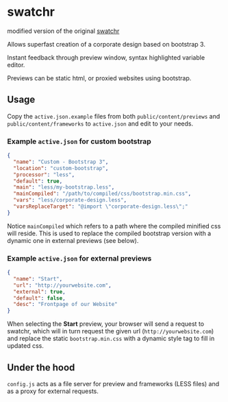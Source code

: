 # swatchr

modified version of the original [swatchr](https://github.com/dstack/swatchr)

Allows superfast creation of a corporate design based on bootstrap 3.

Instant feedback through preview window, syntax highlighted variable editor.

Previews can be static html, or proxied websites using bootstrap.

## Usage

Copy the `active.json.example` files from both `public/content/previews` and `public/content/frameworks` to `active.json` and edit to your needs.

### Example `active.json` for custom bootstrap

```json
{
  "name": "Custom - Bootstrap 3",
  "location": "custom-bootstrap",
  "processor": "less",
  "default": true,
  "main": "less/my-bootstrap.less",
  "mainCompiled": "/path/to/compiled/css/bootstrap.min.css",
  "vars": "less/corporate-design.less",
  "varsReplaceTarget": "@import \"corporate-design.less\";"
}
```
Notice `mainCompiled` which refers to a path where the compiled minified css will reside. This is used to replace the compiled bootstrap version with a dynamic one in external previews (see below).

### Example `active.json` for external previews

```json
{
  "name": "Start",
  "url": "http://yourwebsite.com",
  "external": true,
  "default": false,
  "desc": "Frontpage of our Website"
}
```
When selecting the __Start__ preview, your browser will send a request to swatchr, which will in turn request the given url (`http://yourwebsite.com`) and replace the static `bootstrap.min.css` with a dynamic style tag to fill in  updated css.

## Under the hood

`config.js` acts as a file server for preview and frameworks (LESS files) and as a proxy for external requests.

